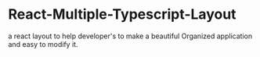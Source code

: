 # React-Multiple-Typescript-Layout
a react layout to help developer's to make a beautiful Organized application and easy to modify it.
